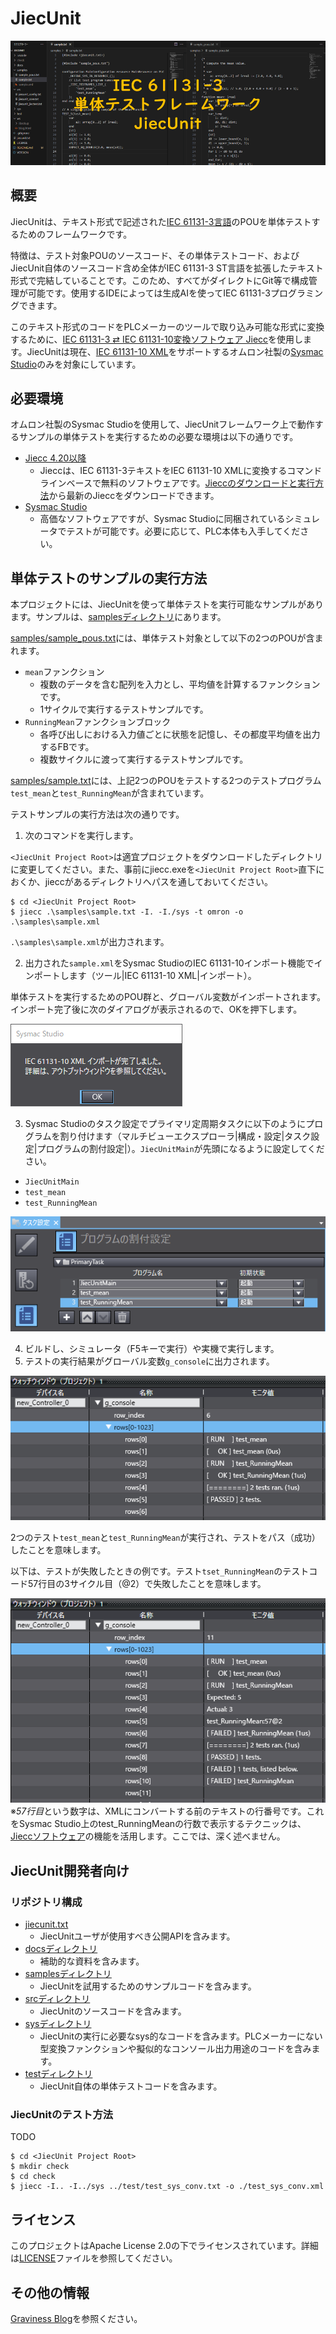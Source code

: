 # JiecUnit

![JiecUnit](./docs/jiecunit.png)

## 概要

JiecUnitは、テキスト形式で記述された[IEC 61131-3言語](https://plcopen.org/sites/default/files/downloads/iec_61131-3_preview.pdf)のPOUを単体テストするためのフレームワークです。

特徴は、テスト対象POUのソースコード、その単体テストコード、およびJiecUnit自体のソースコード含め全体がIEC 61131-3 ST言語を拡張したテキスト形式で完結していることです。このため、すべてがダイレクトにGit等で構成管理が可能です。使用するIDEによっては生成AIを使ってIEC 61131-3プログラミングできます。

このテキスト形式のコードをPLCメーカーのツールで取り込み可能な形式に変換するために、[IEC 61131-3 ⇄ IEC 61131-10変換ソフトウェア Jiecc](https://www.graviness.com/iec_61131-3/jiecc.html)を使用します。JiecUnitは現在、[IEC 61131-10 XML](https://plcopen.org/sites/default/files/downloads/iec_61131-10_preview.pdf)をサポートするオムロン社製の[Sysmac Studio](https://www.fa.omron.co.jp/products/family/3077/download/software.html)のみを対象にしています。

## 必要環境

オムロン社製のSysmac Studioを使用して、JiecUnitフレームワーク上で動作するサンプルの単体テストを実行するための必要な環境は以下の通りです。

* [Jiecc 4.20以降](https://www.graviness.com/iec_61131-3/jiecc.html#Header.Jiecc%E3%81%AE%E3%83%80%E3%82%A6%E3%83%B3%E3%83%AD%E3%83%BC%E3%83%89%E3%81%A8%E5%AE%9F%E8%A1%8C%E6%96%B9%E6%B3%95)
  * Jieccは、IEC 61131-3テキストをIEC 61131-10 XMLに変換するコマンドラインベースで無料のソフトウェアです。[Jieccのダウンロードと実行方法](https://www.graviness.com/iec_61131-3/jiecc.html#Header.Jiecc%E3%81%AE%E3%83%80%E3%82%A6%E3%83%B3%E3%83%AD%E3%83%BC%E3%83%89%E3%81%A8%E5%AE%9F%E8%A1%8C%E6%96%B9%E6%B3%95)から最新のJieccをダウンロードできます。
* [Sysmac Studio](https://www.fa.omron.co.jp/products/family/3077/download/software.html)
  * 高価なソフトウェアですが、Sysmac Studioに同梱されているシミュレータでテストが可能です。必要に応じて、PLC本体も入手してください。

## 単体テストのサンプルの実行方法

本プロジェクトには、JiecUnitを使って単体テストを実行可能なサンプルがあります。サンプルは、[samplesディレクトリ](./samples/)にあります。

[samples/sample_pous.txt](./samples/sample_pous.txt)には、単体テスト対象として以下の2つのPOUが含まれます。
* `mean`ファンクション
  * 複数のデータを含む配列を入力とし、平均値を計算するファンクションです。
  * 1サイクルで実行するテストサンプルです。
* `RunningMean`ファンクションブロック
  * 各呼び出しにおける入力値ごとに状態を記憶し、その都度平均値を出力するFBです。
  * 複数サイクルに渡って実行するテストサンプルです。

[samples/sample.txt](./samples/sample.txt)には、上記2つのPOUをテストする2つのテストプログラム`test_mean`と`test_RunningMean`が含まれています。

テストサンプルの実行方法は次の通りです。

1. 次のコマンドを実行します。

`<JiecUnit Project Root>`は適宜プロジェクトをダウンロードしたディレクトリに変更してください。また、事前にjiecc.exeを`<JiecUnit Project Root>`直下におくか、jieccがあるディレクトリへパスを通しておいてください。

```
$ cd <JiecUnit Project Root>
$ jiecc .\samples\sample.txt -I. -I./sys -t omron -o .\samples\sample.xml
```

`.\samples\sample.xml`が出力されます。

2. 出力された`sample.xml`をSysmac StudioのIEC 61131-10インポート機能でインポートします（ツール|IEC 61131-10 XML|インポート）。

単体テストを実行するためのPOU群と、グローバル変数がインポートされます。インポート完了後に次のダイアログが表示されるので、OKを押下します。

![インポート完了ダイアログ](./docs/dialog_complete_to_import.png)

3. Sysmac Studioのタスク設定でプライマリ定周期タスクに以下のようにプログラムを割り付けます（マルチビューエクスプローラ|構成・設定|タスク設定|プログラムの割付設定|）。`JiecUnitMain`が先頭になるように設定してください。
  * `JiecUnitMain`
  * `test_mean`
  * `test_RunningMean`

![プログラムの割付設定](./docs/display_task_config.png)

4. ビルドし、シミュレータ（F5キーで実行）や実機で実行します。
5. テストの実行結果がグローバル変数`g_console`に出力されます。

![テスト実行ログ](./docs/display_test_result.png)

2つのテスト`test_mean`と`test_RunningMean`が実行され、テストをパス（成功）したことを意味します。

以下は、テストが失敗したときの例です。テスト`tset_RunningMean`のテストコード57行目の3サイクル目（@2）で失敗したことを意味します。

![テスト実行NGログ](./docs/display_test_result_ng.png)
※*57行目*という数字は、XMLにコンバートする前のテキストの行番号です。これをSysmac Studio上のtest_RunningMeanの行数で表示するテクニックは、[Jieccソフトウェア](https://www.graviness.com/iec_61131-3/jiecc.html)の機能を活用します。ここでは、深く述べません。

## JiecUnit開発者向け

### リポジトリ構成

* [jiecunit.txt](./jiecunit.txt)
  * JiecUnitユーザが使用すべき公開APIを含みます。
* [docsディレクトリ](./docs/)
  * 補助的な資料を含みます。
* [samplesディレクトリ](./samples/)
  * JiecUnitを試用するためのサンプルコードを含みます。
* [srcディレクトリ](./src/)
  * JiecUnitのソースコードを含みます。
* [sysディレクトリ](./sys/)
  * JiecUnitの実行に必要なsys的なコードを含みます。PLCメーカーにない型変換ファンクションや擬似的なコンソール出力用途のコードを含みます。
* [testディレクトリ](./test/)
  * JiecUnit自体の単体テストコードを含みます。

### JiecUnitのテスト方法

TODO

```
$ cd <JiecUnit Project Root>
$ mkdir check
$ cd check
$ jiecc -I.. -I../sys ../test/test_sys_conv.txt -o ./test_sys_conv.xml
```

## ライセンス

このプロジェクトはApache License 2.0の下でライセンスされています。詳細は[LICENSE](./LICENSE)ファイルを参照してください。

## その他の情報

[Graviness Blog](http://blog.graviness.com/?eid=949303)を参照ください。
